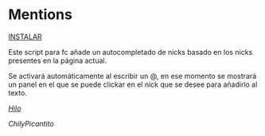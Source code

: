 # Mentions

[INSTALAR](https://github.com/Pytness/fc-script/raw/master/src/mentions/index.user.js)

Este script para fc añade un autocompletado de nicks basado en los nicks presentes en la página actual.

Se activará automáticamente al escribir un @, en ese momento se mostrará un panel en el que se puede clickar en el nick que se desee para añadirlo al texto.


*[Hilo](https://www.forocoches.com/foro/showthread.php?t=6794769)*


*ChilyPicantito*
